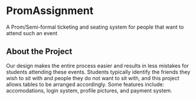 # PromAssignment
A Prom/Semi-formal ticketing and seating system for people that want to attend such an event

## About the Project
Our design makes the entire process easier and results in less mistakes for students attending these events. Students typically identify the friends they wish to sit with and people they do
not want to sit with, and this project allows tables to be arranged accordingly. Some features include: accomodations, login system, profile pictures, and payment system.
